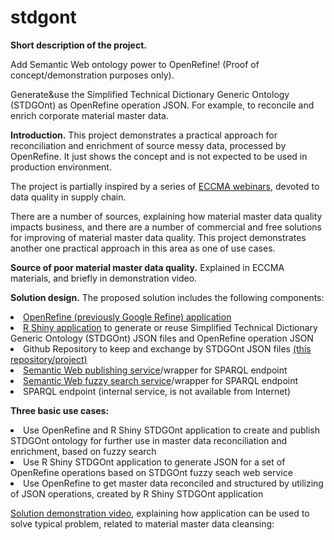 # stdgont
<p><b>Short description of the project.</b>
<p>Add Semantic Web ontology power to OpenRefine!
(Proof of concept/demonstration purposes only).
<p>Generate&use the Simplified Technical Dictionary Generic Ontology (STDGOnt) as OpenRefine operation JSON.
For example, to reconcile and enrich corporate material master data.

<p><b>Introduction.</b>
This project demonstrates a practical approach for reconciliation and enrichment of source messy data, processed by OpenRefine.
It just shows the concept and is not expected to be used in production environment.
<p>The project is partially inspired by a series of <a href="https://eccma.org/forms/webinar">ECCMA webinars</a>, devoted to data quality in supply chain.
<p>There are a number of sources, explaining how material master data quality impacts business, 
and there are a number of commercial and free solutions for improving of material master data quality.
This project demonstrates another one practical approach in this area as one of use cases.

<p><b>Source of poor material master data quality.</b>
Explained in ECCMA materials, and briefly in demonstration video.

<p><b>Solution design.</b>
The proposed solution includes the following components:
  <li> <a href="https://openrefine.org/">OpenRefine (previously Google Refine) application</a>
  <li> <a href="https://v1st.shinyapps.io/stdgont-app/">R Shiny application</a> to generate or reuse Simplified Technical Dictionary Generic Ontology (STDGOnt) JSON files and OpenRefine operation JSON 
  <li> Github Repository to keep and exchange by STDGOnt JSON files <a href="https://github.com/v1st-git/stdgont/">(this repository/project)</a>
<li> <a href="https://stdgont.uk.to/stdgont-openrefine-api-post1data">Semantic Web publishing service</a>/wrapper for SPARQL endpoint 
  <li> <a href="https://stdgont.uk.to/stdgont-fuzzy-search-api">Semantic Web fuzzy search service</a>/wrapper for SPARQL endpoint 
<li> SPARQL endpoint (internal service, is not available from Internet)

  <p><b>Three basic use cases:</b>
<li> Use OpenRefine and R Shiny STDGOnt application to create and publish STDGOnt ontology for further use in master data reconciliation and enrichment, based on fuzzy search
<li> Use R Shiny STDGOnt application to generate JSON for a set of OpenRefine operations based on STDGOnt fuzzy seach web service
<li> Use OpenRefine to get master data reconciled and structured by utilizing of JSON operations, created by R Shiny STDGOnt application

  <p><a href="https://youtube.com/watch?v=Uqsrp04erfM&feature=share">Solution demonstration video</a>, explaining how application can be used to solve typical problem, related to material master data cleansing: 
